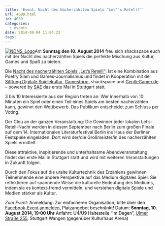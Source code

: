 ```yaml
---
title: 'Event: Nacht des Nacherzählten Spiels "Let''s Retell!"'
url: 4689.html
id: 4689
categories:
  - events
date: 2014-08-04 11:04:23
tags:
---
```


[![NDNS_Logo](https://blog.shackspace.de/wp-content/uploads/2014/08/NDNS_Logo.png)](https://blog.shackspace.de/wp-content/uploads/2014/08/NDNS_Logo.png)Am **Sonntag den 10\. August 2014** freu sich shackspace euch mit der Nacht des nacherzählten Spiels die perfekte Mischung aus Kultur, Games und Spaß zu bieten.

Die [Nacht des nacherzählten Spiels „Let‘s Retell!“](https://www.facebook.com/events/1448821488718643/): Ist eine Kombination aus Poetry Slam und Games-Journalismus und findet in Kooperation mit der [Sitftung Digitale Spielekultur](http://stiftung-digitale-spielekultur.de/), [Gamestorm](http://gamestorm-berlin.blogspot.de/), shackspace und [GentleGamer.de](http://GentleGamer.de) – powered by [SAE](http://stuttgart.sae.edu) das erste Mal in Stuttgart statt.

3 bis 10 Interessierte aus der Region treten an: Wer innerhalb von 10 Minuten ein Spiel oder einen Teil eines Spiels am besten nacherzählen kann, gewinnt den Wettbewerb.
Das Publikum entscheidet zum Schluss per Voting.

Der Clou an der ganzen Veranstaltung: Die Gewinner jeder lokalen Let‘s-Retell-Nacht werden in diesem September nach Berlin zum großen Finale auf dem 14\. Internationalen Literaturfestival Berlin ins Haus der Berliner Festspiele eingeladen. Dort wird der/die Großmeister/in des nacherzählten Spiels ermittelt.

Diese attraktive, inspirierende und unterhaltsame Abendveranstaltung findet das erste Mal in Stuttgart statt und wird mit weiteren Veranstaltungen in Zukunft folgen.

Durch den Fokus auf die uralte Kulturtechnik des Erzählens gewinnen Teilnehmende eine andere Perspektive auf das Medium digitales Spiel. Sie reflektieren auf spannende Weise die kulturelle Bedeutung des Mediums, indem sie es kontext-fremd vermitteln, und verstehen digitale Spiele und Medien stärker als Kultur.

_Zum Event:_
<span style="color: #000000;">Anmeldung: Zur einfacheren Organisation, bitte über den [Facebook-Event anmelden](https://www.facebook.com/events/1448821488718643/), Platzangebot beschränkt!</span>
<span style="color: #000000;">Datum: **Sonntag**</span>**, 10\. August 2014, 19:00 Uhr**
<span style="color: #000000;">Anfahrt: U4/U9 Haltestelle “Im Degen”, </span>[Ulmer Straße 255](https://blog.shackspace.de/?page_id=713)<span style="color: #000000;">, Stuttgart Wangen (gegenüber Kulturhaus Arena)</span>